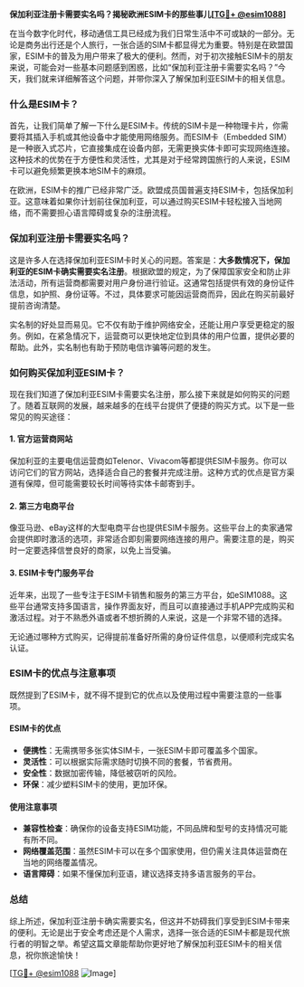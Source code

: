 **保加利亚注册卡需要实名吗？揭秘欧洲ESIM卡的那些事儿[[TG💪+ @esim1088](https://t.me/s/esim1088)]**

在当今数字化时代，移动通信工具已经成为我们日常生活中不可或缺的一部分。无论是商务出行还是个人旅行，一张合适的SIM卡都显得尤为重要。特别是在欧盟国家，ESIM卡的普及为用户带来了极大的便利。然而，对于初次接触ESIM卡的朋友来说，可能会对一些基本问题感到困惑，比如“保加利亚注册卡需要实名吗？”今天，我们就来详细解答这个问题，并带你深入了解保加利亚ESIM卡的相关信息。

### 什么是ESIM卡？

首先，让我们简单了解一下什么是ESIM卡。传统的SIM卡是一种物理卡片，你需要将其插入手机或其他设备中才能使用网络服务。而ESIM卡（Embedded SIM）是一种嵌入式芯片，它直接集成在设备内部，无需更换实体卡即可实现网络连接。这种技术的优势在于方便性和灵活性，尤其是对于经常跨国旅行的人来说，ESIM卡可以避免频繁更换本地SIM卡的麻烦。

在欧洲，ESIM卡的推广已经非常广泛。欧盟成员国普遍支持ESIM卡，包括保加利亚。这意味着如果你计划前往保加利亚，可以通过购买ESIM卡轻松接入当地网络，而不需要担心语言障碍或复杂的注册流程。

### 保加利亚注册卡需要实名吗？

这是许多人在选择保加利亚ESIM卡时关心的问题。答案是：**大多数情况下，保加利亚的ESIM卡确实需要实名注册**。根据欧盟的规定，为了保障国家安全和防止非法活动，所有运营商都需要对用户身份进行验证。这通常包括提供有效的身份证件信息，如护照、身份证等。不过，具体要求可能因运营商而异，因此在购买前最好提前咨询清楚。

实名制的好处显而易见。它不仅有助于维护网络安全，还能让用户享受更稳定的服务。例如，在紧急情况下，运营商可以更快地定位到具体的用户位置，提供必要的帮助。此外，实名制也有助于预防电信诈骗等问题的发生。

### 如何购买保加利亚ESIM卡？

现在我们知道了保加利亚ESIM卡需要实名注册，那么接下来就是如何购买的问题了。随着互联网的发展，越来越多的在线平台提供了便捷的购买方式。以下是一些常见的购买途径：

#### 1. 官方运营商网站
保加利亚的主要电信运营商如Telenor、Vivacom等都提供ESIM卡服务。你可以访问它们的官方网站，选择适合自己的套餐并完成注册。这种方式的优点是官方渠道有保障，但可能需要较长时间等待实体卡邮寄到手。

#### 2. 第三方电商平台
像亚马逊、eBay这样的大型电商平台也提供ESIM卡服务。这些平台上的卖家通常会提供即时激活的选项，非常适合即刻需要网络连接的用户。需要注意的是，购买时一定要选择信誉良好的商家，以免上当受骗。

#### 3. ESIM卡专门服务平台
近年来，出现了一些专注于ESIM卡销售和服务的第三方平台，如eSIM1088。这些平台通常支持多国语言，操作界面友好，而且可以直接通过手机APP完成购买和激活过程。对于不熟悉外语或者不想折腾的人来说，这是一个非常不错的选择。

无论通过哪种方式购买，记得提前准备好所需的身份证件信息，以便顺利完成实名认证。

### ESIM卡的优点与注意事项

既然提到了ESIM卡，就不得不提到它的优点以及使用过程中需要注意的一些事项。

#### ESIM卡的优点
- **便携性**：无需携带多张实体SIM卡，一张ESIM卡即可覆盖多个国家。
- **灵活性**：可以根据实际需求随时切换不同的套餐，节省费用。
- **安全性**：数据加密传输，降低被窃听的风险。
- **环保**：减少塑料SIM卡的使用，更加环保。

#### 使用注意事项
- **兼容性检查**：确保你的设备支持ESIM功能，不同品牌和型号的支持情况可能有所不同。
- **网络覆盖范围**：虽然ESIM卡可以在多个国家使用，但仍需关注具体运营商在当地的网络覆盖情况。
- **语言障碍**：如果不懂保加利亚语，建议选择支持多语言服务的平台。

### 总结

综上所述，保加利亚注册卡确实需要实名，但这并不妨碍我们享受到ESIM卡带来的便利。无论是出于安全考虑还是个人需求，选择一张合适的ESIM卡都是现代旅行者的明智之举。希望这篇文章能帮助你更好地了解保加利亚ESIM卡的相关信息，祝你旅途愉快！

[[TG💪+ @esim1088](https://t.me/s/esim1088) ![Image](https://i.postimg.cc/4NQfJmqS/Snipaste-2025-05-13-00-14-12.png)]